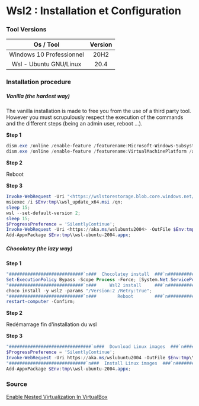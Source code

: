 # Wsl2 : Installation et Configuration

### Tool Versions

|         Os / Tool        | Version |
| :----------------------: | :-----: |
| Windows 10 Professionnel |   20H2  |
|  Wsl - Ubuntu GNU/Linux  |   20.4  |

### Installation procedure

##### Vanilla (the hardest way)

The vanilla installation is made to free you from the use of a third party tool.  
However you must scrupulously respect the execution of the commands and the different steps (being an admin user, reboot ...).

**Step 1**

```powershell
dism.exe /online /enable-feature /featurename:Microsoft-Windows-Subsystem-Linux /all /norestart;
dism.exe /online /enable-feature /featurename:VirtualMachinePlatform /all /norestart;
```

**Step 2**

Reboot

**Step 3**

```powershell
Invoke-WebRequest -Uri "<https://wslstorestorage.blob.core.windows.net/wslblob/wsl_update_x64.msi>" -Outfile "$Env:tmp\\wsl_update_x64.msi";
msiexec /i $Env:tmp\\wsl_update_x64.msi /qn;
sleep 15;
wsl --set-default-version 2;
sleep 15;
$ProgressPreference = 'SilentlyContinue';
Invoke-WebRequest -Uri <https://aka.ms/wslubuntu2004> -OutFile $Env:tmp\\wsl-ubuntu-2004.appx -UseBasicParsing;
Add-AppxPackage $Env:tmp\\wsl-ubuntu-2004.appx;
```

##### Chocolatey (the lazy way)

**Step 1**

```powershell
"############################`n###  Chocolatey install  ###`n############################`n";
Set-ExecutionPolicy Bypass -Scope Process -Force; [System.Net.ServicePointManager]::SecurityProtocol = [System.Net.ServicePointManager]::SecurityProtocol -bor 3072; iex ((New-Object System.Net.WebClient).DownloadString('https://chocolatey.org/install.ps1'));
"############################`n###     Wsl2 install     ###`n############################`n";
choco install -y wsl2 -params "/Version:2 /Retry:true";
"############################`n###        Reboot        ###`n############################";
restart-computer -Confirm;

```
**Step 2**

Redémarrage fin d'installation du wsl

**Step 3**

```powershell
"###############################`n###  Download Linux images  ###`n###############################`n";
$ProgressPreference = 'SilentlyContinue';
Invoke-WebRequest -Uri https://aka.ms/wslubuntu2004 -OutFile $Env:tmp\\wsl-ubuntu-2004.appx -UseBasicParsing;
"#############################`n###  Install Linux images  ###`n#############################`n";
Add-AppxPackage $Env:tmp\\wsl-ubuntu-2004.appx;
```

### Source

[Enable Nested Virtualization In VirtualBox](https://ostechnix.com/how-to-enable-nested-virtualization-in-virtualbox)  

